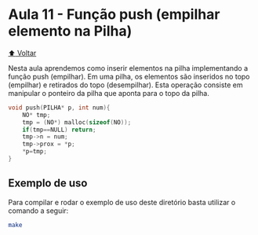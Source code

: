 # Aula 11 - Função push (empilhar elemento na Pilha)

[:arrow_up: Voltar](https://github.com/Geofisicando/C-orientado-a-testes#%C3%ADndice)

Nesta aula aprendemos como inserir elementos na pilha implementando a função push (empilhar). Em uma pilha, os elementos são inseridos no topo (empilhar)
e retirados do topo (desempilhar). Esta operação consiste em manipular o ponteiro da pilha que aponta para o topo da pilha.

```c
void push(PILHA* p, int num){
	NO* tmp;
	tmp = (NO*) malloc(sizeof(NO));
	if(tmp==NULL) return;
	tmp->n = num;
	tmp->prox = *p;
	*p=tmp;
}
```

## Exemplo de uso

Para compilar e rodar o exemplo de uso deste diretório basta utilizar o comando a seguir:

```sh
make
```
